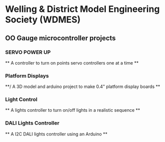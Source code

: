 # Welling & District Model Engineering Society (WDMES) 

## OO Gauge microcontroller projects

### SERVO POWER UP
** A controller to turn on points servo controllers one at a time **

### Platform Displays

**/ A 3D model and arduino project to make 0.4" platform display boards **

### Light Control

** A lights controller to turn on/off lights in a realistic sequence **

### DALI Lights Controller

** A I2C DALI lights controller using an Arduino **
